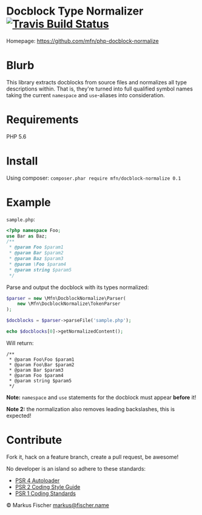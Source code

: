 # Docblock Type Normalizer [ ![Travis Build Status](https://travis-ci.org/mfn/php-docblock-normalize.svg?branch=master)](https://travis-ci.org/mfn/php-docblock-normalize)

Homepage: https://github.com/mfn/php-docblock-normalize

# Blurb

This library extracts docblocks from source files and normalizes all type
descriptions within. That is, they're turned into full qualified symbol names
taking the current `namespace` and `use`-aliases into consideration.

# Requirements

PHP 5.6

# Install

Using composer: `composer.phar require mfn/docblock-normalize 0.1`

# Example

`sample.php`:
```PHP
<?php namespace Foo;
use Bar as Baz;
/**
 * @param Foo $param1
 * @param Bar $param2
 * @param Baz $param3
 * @param \Foo $param4
 * @param string $param5
 */
```
Parse and output the docblock with its types normalized:
```PHP
$parser = new \Mfn\DocblockNormalize\Parser(
    new \Mfn\DocblockNormalize\TokenParser
);

$docblocks = $parser->parseFile('sample.php');

echo $docblocks[0]->getNormalizedContent();
```
Will return:
```
/**
 * @param Foo\Foo $param1
 * @param Foo\Bar $param2
 * @param Bar $param3
 * @param Foo $param4
 * @param string $param5
 */
```

**Note:** `namespace` and `use` statements for the docblock must appear
**before** it!

**Note 2:** the normalization also removes leading backslashes, this is expected!

# Contribute

Fork it, hack on a feature branch, create a pull request, be awesome!

No developer is an island so adhere to these standards:

* [PSR 4 Autoloader](https://github.com/php-fig/fig-standards/blob/master/accepted/PSR-4-autoloader.md)
* [PSR 2 Coding Style Guide](https://github.com/php-fig/fig-standards/blob/master/accepted/PSR-2-coding-style-guide.md)
* [PSR 1 Coding Standards](https://github.com/php-fig/fig-standards/blob/master/accepted/PSR-1-basic-coding-standard.md)

© Markus Fischer <markus@fischer.name>
